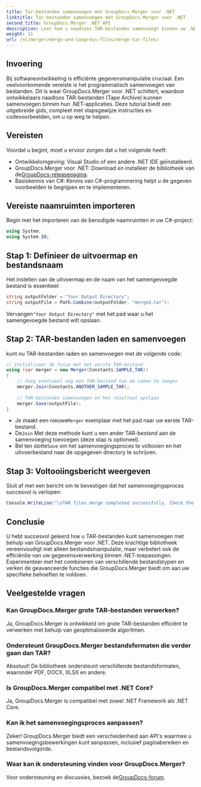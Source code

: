 ```yaml
---
title: Tar-bestanden samenvoegen met GroupDocs.Merger voor .NET
linktitle: Tar-bestanden samenvoegen met GroupDocs.Merger voor .NET
second_title: GroupDocs.Merger .NET API
description: Leer hoe u naadloos TAR-bestanden samenvoegt binnen uw .NET-toepassingen met behulp van GroupDocs.Merger. Deze tutorial biedt een uitgebreide, stapsgewijze aanpak, compleet met codevoorbeeld.
weight: 11
url: /nl/merger/merge-and-compress-files/merge-tar-files/
---
```

## Invoering

Bij softwareontwikkeling is efficiënte gegevensmanipulatie cruciaal. Een veelvoorkomende vereiste is het programmatisch samenvoegen van bestanden. Dit is waar GroupDocs.Merger voor .NET schittert, waardoor ontwikkelaars naadloos TAR-bestanden (Tape Archive) kunnen samenvoegen binnen hun .NET-applicaties. Deze tutorial biedt een uitgebreide gids, compleet met stapsgewijze instructies en codevoorbeelden, om u op weg te helpen.

## Vereisten

Voordat u begint, moet u ervoor zorgen dat u het volgende heeft:

- Ontwikkelomgeving: Visual Studio of een andere .NET IDE geïnstalleerd.
-  GroupDocs.Merger voor .NET: Download en installeer de bibliotheek van de[GroupDocs-releasepagina](https://releases.groupdocs.com/merger/net/).
- Basiskennis van C#: Kennis van C#-programmering helpt u de gegeven voorbeelden te begrijpen en te implementeren.

## Vereiste naamruimten importeren

Begin met het importeren van de benodigde naamruimten in uw C#-project:

```csharp
using System;
using System.IO;
```

## Stap 1: Definieer de uitvoermap en bestandsnaam

Het instellen van de uitvoermap en de naam van het samengevoegde bestand is essentieel:

```csharp
string outputFolder = "Your Output Directory";
string outputFile = Path.Combine(outputFolder, "merged.tar");
```

 Vervangen`"Your Output Directory"` met het pad waar u het samengevoegde bestand wilt opslaan.

## Stap 2: TAR-bestanden laden en samenvoegen

kunt nu TAR-bestanden laden en samenvoegen met de volgende code:

```csharp
// Initialiseer de fusie met het eerste TAR-bestand
using (var merger = new Merger(Constants.SAMPLE_TAR))
{
    // Voeg eventueel nog een TAR-bestand toe om samen te voegen
    merger.Join(Constants.ANOTHER_SAMPLE_TAR);
    
    // TAR-bestanden samenvoegen en het resultaat opslaan
    merger.Save(outputFile);
}
```

-  Je maakt een nieuwe`Merger` exemplaar met het pad naar uw eerste TAR-bestand.
-  De`Join` Met deze methode kunt u een ander TAR-bestand aan de samenvoeging toevoegen (deze stap is optioneel).
-  Bel ten slotte`Save` om het samenvoegingsproces te voltooien en het uitvoerbestand naar de opgegeven directory te schrijven.

## Stap 3: Voltooiingsbericht weergeven

Sluit af met een bericht om te bevestigen dat het samenvoegingsproces succesvol is verlopen:

```csharp
Console.WriteLine("\nTAR files merge completed successfully. Check the output in {0}", outputFolder);
```

## Conclusie

U hebt succesvol geleerd hoe u TAR-bestanden kunt samenvoegen met behulp van GroupDocs.Merger voor .NET. Deze krachtige bibliotheek vereenvoudigt niet alleen bestandsmanipulatie, maar verbetert ook de efficiëntie van uw gegevensverwerking binnen .NET-toepassingen. Experimenteer met het combineren van verschillende bestandstypen en verken de geavanceerde functies die GroupDocs.Merger biedt om aan uw specifieke behoeften te voldoen.

## Veelgestelde vragen

### Kan GroupDocs.Merger grote TAR-bestanden verwerken?
Ja, GroupDocs.Merger is ontwikkeld om grote TAR-bestanden efficiënt te verwerken met behulp van geoptimaliseerde algoritmen.

### Ondersteunt GroupDocs.Merger bestandsformaten die verder gaan dan TAR?
Absoluut! De bibliotheek ondersteunt verschillende bestandsformaten, waaronder PDF, DOCX, XLSX en andere.

### Is GroupDocs.Merger compatibel met .NET Core?
Ja, GroupDocs.Merger is compatibel met zowel .NET Framework als .NET Core.

### Kan ik het samenvoegingsproces aanpassen?
Zeker! GroupDocs.Merger biedt een verscheidenheid aan API's waarmee u samenvoegingsbewerkingen kunt aanpassen, inclusief paginabereiken en bestandsvolgorde.

### Waar kan ik ondersteuning vinden voor GroupDocs.Merger?
 Voor ondersteuning en discussies, bezoek de[GroupDocs-forum](https://forum.groupdocs.com/c/merger/32).